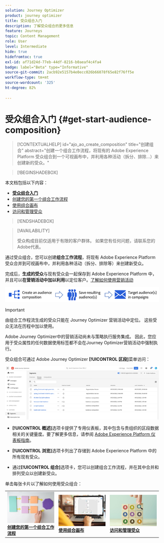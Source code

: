 ```yaml
---
solution: Journey Optimizer
product: journey optimizer
title: 受众组合入门
description: 了解受众组合的更多信息
feature: Journeys
topic: Content Management
role: User
level: Intermediate
hide: true
hidefromtoc: true
exl-id: af71d24d-77eb-44df-8216-b0aeaf4c4fa4
badge: label="Beta" type="Informative"
source-git-commit: 2acb92e5157b4e0ecc026b66078f65e82f76ff5e
workflow-type: tm+mt
source-wordcount: '325'
ht-degree: 82%

---
```


# 受众组合入门 {#get-start-audience-composition}

>[!CONTEXTUALHELP]
>id="ajo_ao_create_composition"
>title="创建组合"
>abstract="创建一个组合工作流程，将现有的 Adobe Experience Platform 受众组合到一个可视画布中，并利用各种活动（拆分、排除...）来创建新的受众。"

>[!BEGINSHADEBOX]

本文档包括以下内容：

* **[受众组合入门](get-started-audience-orchestration.md)**
* [创建您的第一个组合工作流程](create-compositions.md)
* [使用组合画布](composition-canvas.md)
* [访问和管理受众](access-audiences.md)

>[!ENDSHADEBOX]

>[!AVAILABILITY]
>
>受众构成目前仅适用于有限的客户群体。 如果您有任何问题，请联系您的Adobe代表。

通过受众组合，您可以创建&#x200B;**组合工作流程**，将现有 Adobe Experience Platform 受众合并到可视画布中，并利用各种活动（拆分、排除等）来创建新受众。

完成后，**生成的受众**&#x200B;与现有受众会一起保存到 Adobe Experience Platform 中，并且可以&#x200B;**在营销活动中加以利用**&#x200B;以定位客户。[了解如何使用营销活动](../campaigns/get-started-with-campaigns.md)

![](assets/audiences-process.png)

>[!IMPORTANT]
>
>由组合工作程流生成的受众只能在 Journey Optimizer 营销活动中定位。 这些受众无法在历程中加以使用。
>
>Adobe Journey Optimizer中的营销活动尚未与策略执行服务集成。 因此，您应用于受众属性的任何数据使用标签都不会在Journey Optimizer营销活动中强制执行。

受众组合可通过 Adobe Journey Optimizer **[!UICONTROL 区段]**&#x200B;菜单访问：

![](assets/audiences-browse.png)

* **[!UICONTROL 概述]**&#x200B;选项卡提供了专用仪表板，其中包含与贵组织的区段数据相关的关键量度。要了解更多信息，请参阅 [Adobe Experience Platform 仪表板指南](https://experienceleague.adobe.com/docs/experience-platform/dashboards/guides/segments.html?lang=zh-Hans)。

* **[!UICONTROL 浏览]**&#x200B;选项卡列出了存储到 Adobe Experience Platform 中的所有现有受众。

* 通过&#x200B;**[!UICONTROL 组合]**&#x200B;选项卡，您可以创建组合工作流程，并在其中合并和排列受众以创建新受众。

单击每张卡片以了解如何使用受众组合：

<table style="table-layout:fixed"><tr style="border: 0;">
<td><a href="create-compositions.md"><img alt="创建组合工作流程" src="../assets/do-not-localize/ao-workflows.jpg"></a>
<div><a href="create-compositions.md"><strong>创建您的第一个组合工作流程</strong></a></div></td>
<td><a href="composition-canvas.md"><img alt="使用组合画布" src="../assets/do-not-localize/ao-canvas.jpg"></a>
<div><a href="composition-canvas.md"><strong>使用组合画布</strong></a></div></td>
<td><a href="access-audiences.md"><img alt="访问和管理受众" src="../assets/do-not-localize/ao-audiences.jpeg"></a>
<div><a href="access-audiences.md"><strong>访问和管理受众</strong></a></div></td>
</tr></table>
